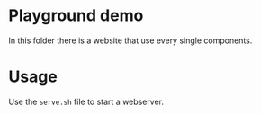 <!--
SPDX-FileCopyrightText: NOI Techpark <digital@noi.bz.it>
SPDX-FileCopyrightText: 2020 - 2021 STA <info@sta.bz.it>

SPDX-License-Identifier: AGPL-3.0-or-later
-->

# Playground demo

In this folder there is a website that use every single components.

# Usage

Use the `serve.sh` file to start a webserver.